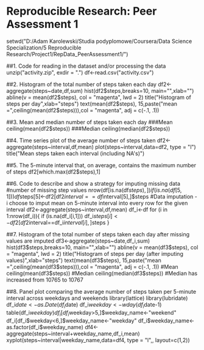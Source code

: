 # Reproducible Research: Peer Assessment 1

setwd("D:/Adam Karolewski/Studia podyplomowe/Coursera/Data Science Specialization/5 Reproducible Research/Project1/RepData_PeerAssessment1/")

##1. Code for reading in the dataset and/or processing the data
unzip("activity.zip", exdir = ".")
df<-read.csv("activity.csv")

##2. Histogram of the total number of steps taken each day
df2<-aggregate(steps~date,df,sum)
hist(df2$steps,breaks=10, main="",xlab="")
abline(v = mean(df2$steps), col = "magenta", lwd = 2)
title("Histogram of steps per day",xlab="steps")
text(mean(df2$steps), 15,paste("mean =",ceiling(mean(df2$steps))),col = "magenta", adj = c(-.1, .1))

##3. Mean and median number of steps taken each day
###Mean
ceiling(mean(df2$steps))
###Median
ceiling(median(df2$steps))

##4. Time series plot of the average number of steps taken
df2<-aggregate(steps~interval,df,mean)
plot(steps~interval,data=df2, type = "l")
title("Mean steps taken each interval (including NA's)")

##5. The 5-minute interval that, on average, contains the maximum number of steps
df2[which.max(df2$steps),1]

##6. Code to describe and show a strategy for imputing missing data
#number of missing step values
nrow(df[is.na(df$steps),])
if (is.na(df[5,1])) df$steps[5]<-df2[df2$interval==df$interval[5],]$steps
#Data imputation - i choose to imput mean on 5-minute interval into every row for the given interval
df2<-aggregate(steps~interval,df,mean)
df_i<-df
for (i in 1:nrow(df_i)){ 
    if (is.na(df_i[i,1])) df_i$steps[i]<-df2[df2$interval==df_i$interval[i],]$steps
}

##7. Histogram of the total number of steps taken each day after missing values are imputed
df3<-aggregate(steps~date,df_i,sum)
hist(df3$steps,breaks=10, main="",xlab="")
abline(v = mean(df3$steps), col = "magenta", lwd = 2)
title("Histogram of steps per day (after imputing values)",xlab="steps")
text(mean(df3$steps), 15,paste("mean =",ceiling(mean(df3$steps))),col = "magenta", adj = c(-.1, .1))
#Mean
ceiling(mean(df3$steps))
#Median
ceiling(median(df3$steps))
#Median has increased from 10765 to 10767

##8. Panel plot comparing the average number of steps taken per 5-minute interval across weekdays and weekends
library(lattice)
library(lubridate)
df_i$date<-as.Date(df_i$date)
df_i$weekday<-wday(df_i$date-1)
table(df_i$weekday)
df_i[df_i$weekday>5,]$weekday_name<-"weekend"
df_i[df_i$weekday<6,]$weekday_name<-"weekday"
df_i$weekday_name<-as.factor(df_i$weekday_name)
df4<-aggregate(steps~interval+weekday_name,df_i,mean)
xyplot(steps~interval|weekday_name,data=df4, type = "l",, layout=c(1,2))
